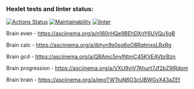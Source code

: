 ### Hexlet tests and linter status:
[![Actions Status](https://github.com/Dimabytes/frontend-project-lvl1/workflows/hexlet-check/badge.svg)](https://github.com/Dimabytes/frontend-project-lvl1/actions)
[![Maintainability](https://api.codeclimate.com/v1/badges/a99a88d28ad37a79dbf6/maintainability)](https://codeclimate.com/github/codeclimate/codeclimate/maintainability)
[![linter](https://github.com/Dimabytes/frontend-project-lvl1/workflows/linter/badge.svg)](https://github.com/Dimabytes/frontend-project-lvl1/actions)


Brain even - https://asciinema.org/a/n160rHQe9BEhDXnY6UVQu1igB

Brain calc - https://asciinema.org/a/jbhyn9s0sq6oO8RqtmxsLRxRg

Brain gcd - https://asciinema.org/a/QBAmc5nyINtmC45KVEAVbrBzn

Brain progression - https://asciinema.org/a/VXU9viV7Ahurt7Jf2bZ9IRdom

Brain brain - https://asciinema.org/a/epoTWTtuN6O3cUBWGvX43aZEf
